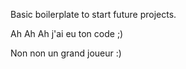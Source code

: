 Basic boilerplate to start future projects.

Ah Ah Ah j'ai eu ton code ;) 

Non non un grand joueur :) 
